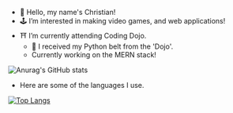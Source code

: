 - 👋 Hello, my name's Christian!
- 🕹️ I’m interested in making video games, and web applications!
- ⛩️ I’m currently attending Coding Dojo.
  - 🥳 I received my Python belt from the 'Dojo'.
  - Currently working on the MERN stack!


<!---
Christian729/Christian729 is a ✨ special ✨ repository because its `README.md` (this file) appears on your GitHub profile.
You can click the Preview link to take a look at your changes.
--->
![Anurag's GitHub stats](https://github-readme-stats.vercel.app/api?username=Christian729&show_icons=true&theme=radical)

- Here are some of the languages I use.



[![Top Langs](https://github-readme-stats.vercel.app/api/top-langs/?username=Christian729&layout=compact&theme=radical)](https://github.com/Christian729/github-readme-stats)
